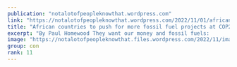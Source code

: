 ```yaml
---
publication: "notalotofpeopleknowthat.wordpress.com"
link: "https://notalotofpeopleknowthat.wordpress.com/2022/11/01/african-countries-to-push-for-more-fossil-fuel-projects-at-cop27/"
title: "African countries to push for more fossil fuel projects at COP27"
excerpt: "By Paul Homewood They want our money and fossil fuels:       CAPE TOWN, Oct 4 (Reuters) – African countries will use the COP27 climate talks in Egypt next month to advocate for…"
image: "https://notalotofpeopleknowthat.files.wordpress.com/2022/11/image_thumb.png"
group: con
rank: 11
---
```

